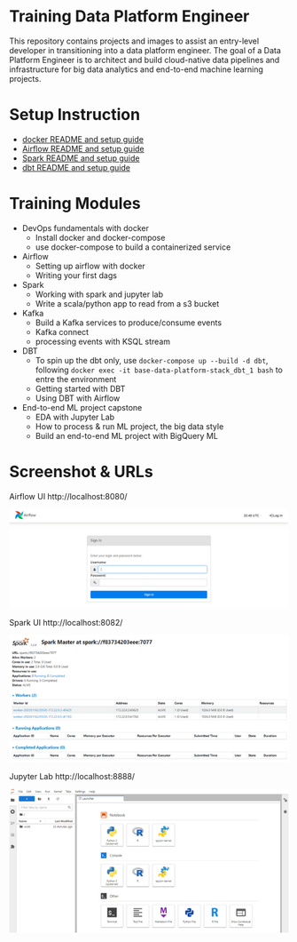 # Training Data Platform Engineer
This repository contains projects and images to assist an entry-level developer in transitioning into a data platform engineer. The goal of a Data Platform Engineer is to architect and build cloud-native data pipelines and infrastructure for big data analytics and end-to-end machine learning projects.

# Setup Instruction
- [docker README and setup guide](docker/README.md)
- [Airflow README and setup guide](airflow/README.md)
- [Spark README and setup guide](spark/README.md)
- [dbt README and setup guide](spark/README.md)

# Training Modules
- DevOps fundamentals with docker
  - Install docker and docker-compose
  - use docker-compose to build a containerized service
- Airflow
  - Setting up airflow with docker
  - Writing your first dags
- Spark
  - Working with spark and jupyter lab 
  - Write a scala/python app to read from a s3 bucket
- Kafka
  - Build a Kafka services to produce/consume events
  - Kafka connect
  - processing events with KSQL stream
- DBT
  - To spin up the dbt only, use `docker-compose up --build -d dbt`, following `docker exec -it base-data-platform-stack_dbt_1 bash` to entre the environment
  - Getting started with DBT
  - Using DBT with Airflow
- End-to-end ML project capstone
  - EDA with Jupyter Lab
  - How to process & run ML project, the big data style  
  - Build an end-to-end ML project with BigQuery ML

# Screenshot & URLs
Airflow UI http://localhost:8080/

![img.png](README/img.png)

Spark UI http://localhost:8082/

![img_1.png](README/img_1.png)

Jupyter Lab http://localhost:8888/

![img_2.png](README/img_2.png)